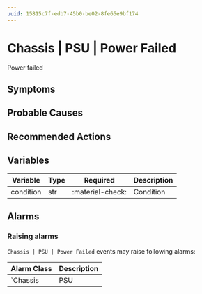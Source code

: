 ```yaml
---
uuid: 15815c7f-edb7-45b0-be02-8fe65e9bf174
---
```

# Chassis | PSU | Power Failed

Power failed

## Symptoms

## Probable Causes

## Recommended Actions

## Variables

Variable | Type | Required | Description
--- | --- | --- | ---
condition | str | :material-check: | Condition

## Alarms

### Raising alarms

`Chassis | PSU | Power Failed` events may raise following alarms:

Alarm Class | Description
--- | ---
`Chassis | PSU | Power Failed` | dispose
